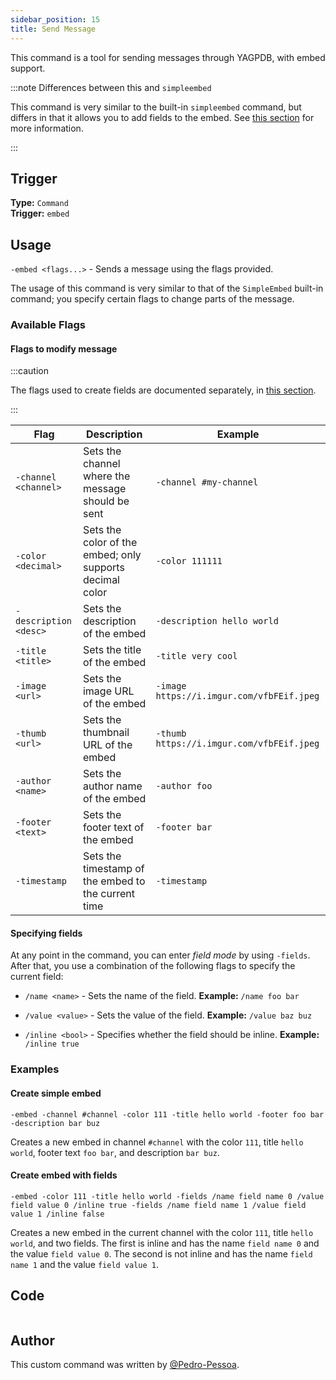 ```yaml
---
sidebar_position: 15
title: Send Message
---
```


This command is a tool for sending messages through YAGPDB, with embed support.

:::note Differences between this and `simpleembed`

This command is very similar to the built-in `simpleembed` command, but differs in that it allows you to add fields to the embed.
See [this section](#specifying-fields) for more information.

:::

## Trigger

**Type:** `Command`<br />
**Trigger:** `embed`

## Usage

`-embed <flags...>` - Sends a message using the flags provided.

The usage of this command is very similar to that of the `SimpleEmbed` built-in command; you specify certain flags to change parts of the message.

### Available Flags

#### Flags to modify message

:::caution

The flags used to create fields are documented separately, in [this section](#specifying-fields).

:::

| Flag                  | Description                                              | Example                                   |
| --------------------- | -------------------------------------------------------- | ----------------------------------------- |
| `-channel <channel>`  | Sets the channel where the message should be sent        | `-channel #my-channel`                    |
| `-color <decimal>`    | Sets the color of the embed; only supports decimal color | `-color 111111`                           |
| `-description <desc>` | Sets the description of the embed                        | `-description hello world`                |
| `-title <title>`      | Sets the title of the embed                              | `-title very cool`                        |
| `-image <url>`        | Sets the image URL of the embed                          | `-image https://i.imgur.com/vfbFEif.jpeg` |
| `-thumb <url>`        | Sets the thumbnail URL of the embed                      | `-thumb https://i.imgur.com/vfbFEif.jpeg` |
| `-author <name>`      | Sets the author name of the embed                        | `-author foo`                             |
| `-footer <text>`      | Sets the footer text of the embed                        | `-footer bar`                             |
| `-timestamp`          | Sets the timestamp of the embed to the current time      | `-timestamp`                              |

#### Specifying fields

At any point in the command, you can enter _field mode_ by using `-fields`.
After that, you use a combination of the following flags to specify the current field:

- `/name <name>` - Sets the name of the field.
  **Example:** `/name foo bar`

- `/value <value>` - Sets the value of the field.
  **Example:** `/value baz buz`

- `/inline <bool>` - Specifies whether the field should be inline.
  **Example:** `/inline true`

### Examples

#### Create simple embed

```
-embed -channel #channel -color 111 -title hello world -footer foo bar -description bar buz
```

Creates a new embed in channel `#channel` with the color `111`, title `hello world`, footer text `foo bar`, and description `bar buz`.

#### Create embed with fields

```
-embed -color 111 -title hello world -fields /name field name 0 /value field value 0 /inline true -fields /name field name 1 /value field value 1 /inline false
```

Creates a new embed in the current channel with the color `111`, title `hello world`, and two fields.
The first is inline and has the name `field name 0` and the value `field value 0`.
The second is not inline and has the name `field name 1` and the value `field value 1`.

## Code

```go file=../../../src/utilities/send.go.tmpl

```

## Author

This custom command was written by [@Pedro-Pessoa](https://github.com/Pedro-Pessoa).

